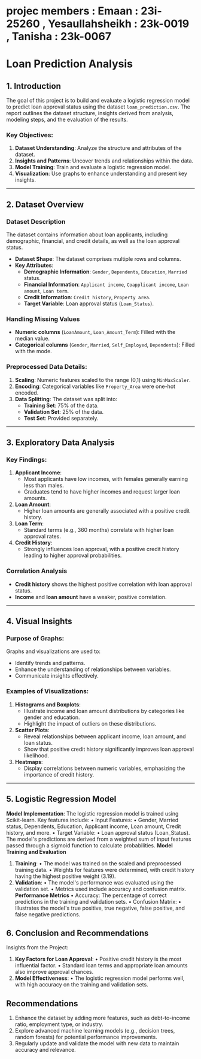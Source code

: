  # projec members : Emaan : 23i-25260 , Yesaullahsheikh : 23k-0019 , Tanisha : 23k-0067

# Loan Prediction Analysis

## 1. Introduction
The goal of this project is to build and evaluate a logistic regression model to predict loan approval status using the dataset `loan_prediction.csv`. The report outlines the dataset structure, insights derived from analysis, modeling steps, and the evaluation of the results.

### Key Objectives:
1. **Dataset Understanding**: Analyze the structure and attributes of the dataset.
2. **Insights and Patterns**: Uncover trends and relationships within the data.
3. **Model Training**: Train and evaluate a logistic regression model.
4. **Visualization**: Use graphs to enhance understanding and present key insights.

---

## 2. Dataset Overview

### Dataset Description
The dataset contains information about loan applicants, including demographic, financial, and credit details, as well as the loan approval status.

- **Dataset Shape**: The dataset comprises multiple rows and columns.
- **Key Attributes**:
  - **Demographic Information**: `Gender`, `Dependents`, `Education`, `Married` status.
  - **Financial Information**: `Applicant income`, `Coapplicant income`, `Loan amount`, `Loan term`.
  - **Credit Information**: `Credit history`, `Property area`.
  - **Target Variable**: Loan approval status (`Loan_Status`).

### Handling Missing Values
- **Numeric columns** (`LoanAmount`, `Loan_Amount_Term`): Filled with the median value.
- **Categorical columns** (`Gender`, `Married`, `Self_Employed`, `Dependents`): Filled with the mode.

### Preprocessed Data Details:
1. **Scaling**: Numeric features scaled to the range (0,1) using `MinMaxScaler`.
2. **Encoding**: Categorical variables like `Property_Area` were one-hot encoded.
3. **Data Splitting**: The dataset was split into:
   - **Training Set**: 75% of the data.
   - **Validation Set**: 25% of the data.
   - **Test Set**: Provided separately.

---

## 3. Exploratory Data Analysis

### Key Findings:
1. **Applicant Income**:
   - Most applicants have low incomes, with females generally earning less than males.
   - Graduates tend to have higher incomes and request larger loan amounts.
2. **Loan Amount**:
   - Higher loan amounts are generally associated with a positive credit history.
3. **Loan Term**:
   - Standard terms (e.g., 360 months) correlate with higher loan approval rates.
4. **Credit History**:
   - Strongly influences loan approval, with a positive credit history leading to higher approval probabilities.

### Correlation Analysis
- **Credit history** shows the highest positive correlation with loan approval status.
- **Income** and **loan amount** have a weaker, positive correlation.

---

## 4. Visual Insights

### Purpose of Graphs:
Graphs and visualizations are used to:
- Identify trends and patterns.
- Enhance the understanding of relationships between variables.
- Communicate insights effectively.

### Examples of Visualizations:
1. **Histograms and Boxplots**:
   - Illustrate income and loan amount distributions by categories like gender and education.
   - Highlight the impact of outliers on these distributions.
2. **Scatter Plots**:
   - Reveal relationships between applicant income, loan amount, and loan status.
   - Show that positive credit history significantly improves loan approval likelihood.
3. **Heatmaps**:
   - Display correlations between numeric variables, emphasizing the importance of credit history.

---

## 5. Logistic Regression Model
  **Model Implementation**:
The logistic regression model is trained using Scikit-learn. Key features include:
•	Input Features:
•	Gender, Married status, Dependents, Education, Applicant income, Loan amount, Credit history, and more.
•	Target Variable:
•	Loan approval status (Loan_Status).
The model's predictions are derived from a weighted sum of input features passed through a sigmoid function to calculate probabilities.
**Model Training and Evaluation**
 1.	**Training**:
•	The model was trained on the scaled and preprocessed training data.
•	Weights for features were determined, with credit history having the highest positive weight (3.19).
2.	**Validation**:
•	The model's performance was evaluated using the validation set.
•	Metrics used include accuracy and confusion matrix.
**Performance Metrics**
•	Accuracy: The percentage of correct predictions in the training and validation sets.
•	Confusion Matrix:
•	Illustrates the model's true positive, true negative, false positive, and false negative predictions.

## 6. Conclusion and Recommendations
Insights from the Project:
1.	**Key Factors for Loan Approval**:
•	Positive credit history is the most influential factor.
•	Standard loan terms and appropriate loan amounts also improve approval chances.
2.	**Model Effectiveness**:
•	The logistic regression model performs well, with high accuracy on the training and validation sets.
## Recommendations
1.	Enhance the dataset by adding more features, such as debt-to-income ratio, employment type, or industry.
2.	Explore advanced machine learning models (e.g., decision trees, random forests) for potential performance improvements.
3.	Regularly update and validate the model with new data to maintain accuracy and relevance.


